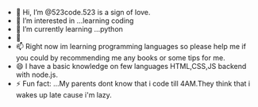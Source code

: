 - 👋 Hi, I’m @523code.523 is a sign of love.
- 👀 I’m interested in ...learning coding
- 🌱 I’m currently learning ...python
- 💞️ 
- 📫 Right now im learning programming languages so please help me if you could by recommending me any books or some tips for me.
- 😄 I have a basic knowledge on few languages HTML,CSS,JS backend with node.js.
- ⚡ Fun fact: ...My parents dont know that i code till 4AM.They think that i wakes up late cause i'm lazy.
<!---
523code/523code is a ✨ special ✨ repository because its `README.md` (this file) appears on your GitHub profile.
You can click the Preview link to take a look at your changes.
--->
